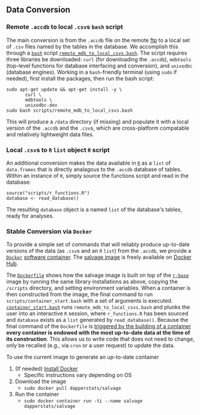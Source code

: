 ## Data Conversion

### Remote `.accdb` to local `.csv`s `bash` script

The main conversion is from the `.accdb` file on the remote [ftp](ftp://ftp.dfg.ca.gov/salvage/) to a local set of `.csv` files named by the tables in the database. 
We accomplish this through a [`bash`](https://www.gnu.org/software/bash/) script [`remote_mdb_to_local_csvs.bash`](https://github.com/dapperstats/salvage/blob/master/scripts/remote_mdb_to_local_csvs.bash).
The script requires three libraries be downloaded: `curl` (for downloading the `.accdb`), `mdbtools` (top-level functions for database interfacing and conversion), and `unixodbc` (database engines). 
Working in a `bash`-friendly terminal (using `sudo` if needed), first install the packages, then run the bash script:

```
sudo apt-get update && apt-get install -y \
       curl \
       mdbtools \
       unixodbc-dev
sudo bash scripts/remote_mdb_to_local_csvs.bash
```

This will produce a `/data` directory (if missing) and populate it with a local version of the `.accdb` and the `.csv`s, which are cross-platform compatable and relatively lightweight data files.

### Local `.csv`s to `R` `list` object `R` script

An additional conversion makes the data available in [`R`](https://www.r-project.org/) as a `list` of `data.frames` that is directly analagous to the `.accdb` database of tables.
Within an instance of `R`, simply source the functions script and read in the database:
```
source("scripts/r_functions.R")
database <- read_database()
```
The resulting `database` object is a named `list` of the database's tables, ready for analyses.

### Stable Conversion via `Docker`

To provide a simple set of commands that will reliably produce up-to-date versions of the data (as `.csv`s and an `R` `list`) from the `.accdb`, we provide a [`Docker`](https://www.docker.com) [software container](https://www.docker.com/resources/what-container).
The [salvage image](https://hub.docker.com/u/dapperstats/salvage) is freely available on [Docker Hub](https://hub.docker.com/).

The [`Dockerfile`](https://github.com/dapperstats/salvage/blob/master/Dockerfile) shows how the salvage image is built on top of the [`r-base`](https://hub.docker.com/_/r-base) image by running the same library installations as above, copying the `/scripts` directory, and setting environment variables. 
When a container is then constructed from the image, the final command to run `scripts/container_start.bash` with a set of arguments is executed.
[`container_start.bash`](https://github.com/dapperstats/salvage/blob/master/scripts/container_start.bash.bash) runs `remote_mdb_to_local_csvs.bash` and plunks the user into an interactive `R` session, where `r_functions.R` has been sourced and `database` exists as a `list` generated by `read_database()`.
Because the final command of the `Dockerfile` is [triggered by the building of a container](https://docs.docker.com/storage/storagedriver/) **every container is endowed with the most up-to-date data at the time of its construction**.
This allows us to write code that does not need to change, only be recalled (e.g., via `cron` or a user request) to update the data.

To use the current image to generate an up-to-date container
1. (If needed) [Install Docker](https://docs.docker.com/get-docker/)
   * Specific instructions vary depending on OS
2. Download the image
   * `sudo docker pull dapperstats/salvage`
3. Run the container
   * `sudo docker container run -ti --name salvage dapperstats/salvage`
